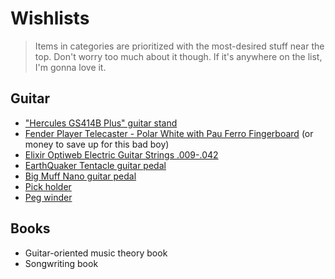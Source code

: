 # Wishlists

> Items in categories are prioritized with the most-desired stuff near the top. Don't worry too much about it though. If it's anywhere on the list, I'm gonna love it.

## Guitar

- ["Hercules GS414B Plus" guitar stand](https://www.sweetwater.com/store/detail/GS414BPlus--hercules-stands-gs414b-plus-hanging-guitar-stand-with-auto-grip-system)
- [Fender Player Telecaster - Polar White with Pau Ferro Fingerboard](https://www.sweetwater.com/store/detail/TelePPPWT--fender-player-series-telecaster-polar-white-with-pau-ferro-fingerboard) (or money to save up for this bad boy)
- [Elixir Optiweb Electric Guitar Strings .009-.042](https://www.sweetwater.com/store/detail/19002--elixir-strings-optiweb-electric-guitar-strings-009-042-super-light)
- [EarthQuaker Tentacle guitar pedal](https://www.sweetwater.com/store/detail/TentacleV2--earthquaker-devices-tentacle-v2-analog-octave-up-pedal)
- [Big Muff Nano guitar pedal](https://www.sweetwater.com/store/detail/NanoBigMuff--electro-harmonix-nano-big-muff-pi-distortion-fuzz-overdrive-pedal)
- [Pick holder](https://www.amazon.com/dp/B07RQP7BXN/ref=cm_sw_r_oth_api_glt_fabc_8XNCYND49QBFSDW8CY4P)
- [Peg winder](https://www.sweetwater.com/store/detail/EB9604--ernie-ball-pegwinder-plus)

## Books

- Guitar-oriented music theory book
- Songwriting book
